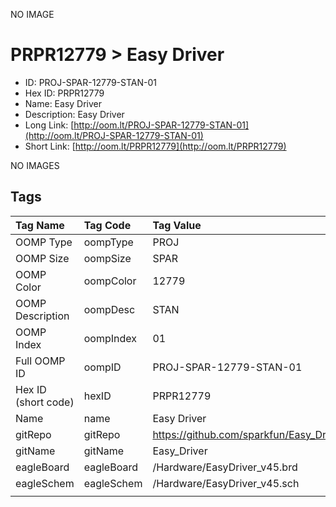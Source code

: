


  
NO IMAGE  
# PRPR12779 > Easy Driver

- ID: PROJ-SPAR-12779-STAN-01
- Hex ID: PRPR12779
- Name: Easy Driver
- Description: Easy Driver
- Long Link: [http://oom.lt/PROJ-SPAR-12779-STAN-01](http://oom.lt/PROJ-SPAR-12779-STAN-01)
- Short Link: [http://oom.lt/PRPR12779](http://oom.lt/PRPR12779)
  
NO IMAGES  
## Tags
  

|Tag Name|Tag Code|Tag Value|
| :--- | :--- | :--- |
|OOMP Type|oompType|PROJ|
|OOMP Size|oompSize|SPAR|
|OOMP Color|oompColor|12779|
|OOMP Description|oompDesc|STAN|
|OOMP Index|oompIndex|01|
|Full OOMP ID|oompID|PROJ-SPAR-12779-STAN-01|
|Hex ID (short code)|hexID|PRPR12779|
|Name|name|Easy Driver|
|gitRepo|gitRepo|https://github.com/sparkfun/Easy_Driver|
|gitName|gitName|Easy_Driver|
|eagleBoard|eagleBoard|/Hardware/EasyDriver_v45.brd|
|eagleSchem|eagleSchem|/Hardware/EasyDriver_v45.sch|
||||
